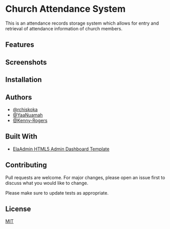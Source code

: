 # Church Attendance System

This is an attendance records storage system which allows for entry and retrieval of attendance information of church members.

## Features

## Screenshots

## Installation

## Authors
- [@rchiskoka](https://github.com/rchriskoka)
- [@YaaNuamah](https://github.com/YaaNuamah)
- [@Kenny-Rogers](https://github.com/Kenny-Rogers)

## Built With
- [ElaAdmin HTML5 Admin Dashboard Template](https://github.com/puikinsh/ElaAdmin)

## Contributing
Pull requests are welcome. For major changes, please open an issue first to discuss what you would like to change.

Please make sure to update tests as appropriate.

## License
[MIT](https://choosealicense.com/licenses/mit/)